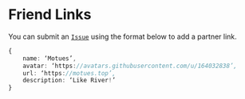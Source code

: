 # Friend Links

You can submit an [`Issue`](https://github.com/Motues/motues.github.io/issues/1) using the format below to add a partner link.
```typescript
{
    name: ‘Motues’,
    avatar: ‘https://avatars.githubusercontent.com/u/164032838’,
    url: ‘https://motues.top’,
    description: ‘Like River!’
}
```